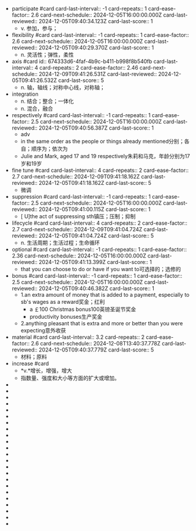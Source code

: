 - participate #card
  card-last-interval:: -1
  card-repeats:: 1
  card-ease-factor:: 2.6
  card-next-schedule:: 2024-12-05T16:00:00.000Z
  card-last-reviewed:: 2024-12-05T09:40:34.123Z
  card-last-score:: 1
	- v. 参加，参与；
- flexibility #card
  card-last-interval:: -1
  card-repeats:: 1
  card-ease-factor:: 2.6
  card-next-schedule:: 2024-12-05T16:00:00.000Z
  card-last-reviewed:: 2024-12-05T09:40:29.370Z
  card-last-score:: 1
	- n.
	  灵活性；弹性，柔性
- axis #card
  id:: 674333d6-4faf-4b9c-b411-b998f8b540fb
  card-last-interval:: 4
  card-repeats:: 2
  card-ease-factor:: 2.46
  card-next-schedule:: 2024-12-09T09:41:26.531Z
  card-last-reviewed:: 2024-12-05T09:41:26.532Z
  card-last-score:: 5
	- n.
	  轴，轴线；对称中心线，对称轴；
- integration
	- n. 结合；整合；一体化
	- n. 混合，融合
- respectively #card
  card-last-interval:: -1
  card-repeats:: 1
  card-ease-factor:: 2.5
  card-next-schedule:: 2024-12-05T16:00:00.000Z
  card-last-reviewed:: 2024-12-05T09:40:56.387Z
  card-last-score:: 1
	- adv
	- in the same order as the people or things already mentioned分别；各自；顺序为；依次为
	- Julie and Mark, aged 17 and 19 respectively朱莉和马克，年龄分别为17岁和19岁
- fine tune #card
  card-last-interval:: 4
  card-repeats:: 2
  card-ease-factor:: 2.7
  card-next-schedule:: 2024-12-09T09:41:18.162Z
  card-last-reviewed:: 2024-12-05T09:41:18.162Z
  card-last-score:: 5
	- 微调
- suppression #card
  card-last-interval:: -1
  card-repeats:: 1
  card-ease-factor:: 2.5
  card-next-schedule:: 2024-12-05T16:00:00.000Z
  card-last-reviewed:: 2024-12-05T09:41:00.115Z
  card-last-score:: 1
	- [ U]the act of suppressing sth镇压；压制；抑制
- lifecycle #card
  card-last-interval:: 4
  card-repeats:: 2
  card-ease-factor:: 2.7
  card-next-schedule:: 2024-12-09T09:41:04.724Z
  card-last-reviewed:: 2024-12-05T09:41:04.724Z
  card-last-score:: 5
	- n.
	  生活周期；生活过程；生命循环
- optional #card
  card-last-interval:: -1
  card-repeats:: 1
  card-ease-factor:: 2.36
  card-next-schedule:: 2024-12-05T16:00:00.000Z
  card-last-reviewed:: 2024-12-05T09:41:13.399Z
  card-last-score:: 1
	- that you can choose to do or have if you want to可选择的；选修的
- bonus #card
  card-last-interval:: -1
  card-repeats:: 1
  card-ease-factor:: 2.5
  card-next-schedule:: 2024-12-05T16:00:00.000Z
  card-last-reviewed:: 2024-12-05T09:40:46.382Z
  card-last-score:: 1
	- 1.an extra amount of money that is added to a payment, especially to sb's wages as a reward奖金；红利
		- a ￡100 Christmas bonus100英镑圣诞节奖金
		- productivity bonuses生产奖金
	- 2.anything pleasant that is extra and more or better than you were expecting意外收获
- material #card
  card-last-interval:: 3.2
  card-repeats:: 2
  card-ease-factor:: 2.6
  card-next-schedule:: 2024-12-08T13:40:37.778Z
  card-last-reviewed:: 2024-12-05T09:40:37.779Z
  card-last-score:: 5
	- 材料；原料
- increase #card
	- *v.*增长，增强，增大
	- 指数量、强度和大小等方面的扩大或增加。
-
-
-
-
-
-
-
-
-
-
-
-
-
-
-
-
-
-
-
-
-
-
-